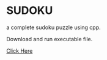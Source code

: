 # SUDOKU

a complete sudoku puzzle using cpp.

Download and run executable file.

<!-- [myFile.js]({{file name='Sudoku_Project.exe'}}) -->

<a href="Sudoku_Project.exe" download>Click Here</a>
